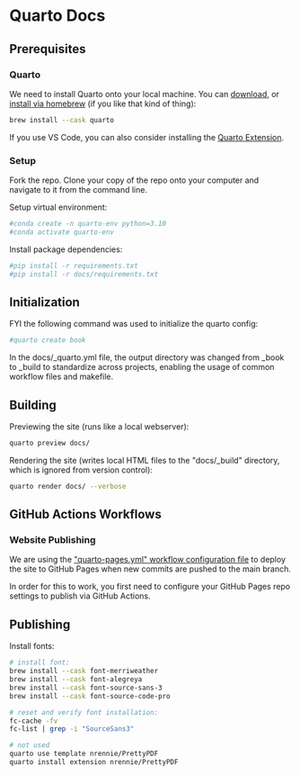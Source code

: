 
# Quarto Docs

## Prerequisites

### Quarto

We need to install Quarto onto your local machine. You can [download](https://quarto.org/docs/get-started/), or [install via homebrew](https://formulae.brew.sh/cask/quarto) (if you like that kind of thing):

```sh
brew install --cask quarto
```

If you use VS Code, you can also consider installing the [Quarto Extension](https://marketplace.visualstudio.com/items?itemName=quarto.quarto).

### Setup

Fork the repo. Clone your copy of the repo onto your computer and navigate to it from the command line.

Setup virtual environment:

```sh
#conda create -n quarto-env python=3.10
#conda activate quarto-env
```

Install package dependencies:

```sh
#pip install -r requirements.txt
#pip install -r docs/requirements.txt
```

## Initialization

FYI the following command was used to initialize the quarto config:

```sh
#quarto create book
```

In the docs/_quarto.yml file, the output directory was changed from _book to _build to standardize across projects, enabling the usage of common workflow files and makefile.

## Building


Previewing the site (runs like a local webserver):

```sh
quarto preview docs/
```


Rendering the site (writes local HTML files to the "docs/_build" directory, which is ignored from version control):

```sh
quarto render docs/ --verbose
```


## GitHub Actions Workflows

### Website Publishing

We are using the ["quarto-pages.yml" workflow configuration file](/.github/workflows/quarto-pages.yml) to deploy the site to GitHub Pages when new commits are pushed to the main branch.

In order for this to work, you first need to configure your GitHub Pages repo settings to publish via GitHub Actions.

## Publishing

Install fonts:

```sh
# install font:
brew install --cask font-merriweather
brew install --cask font-alegreya
brew install --cask font-source-sans-3
brew install --cask font-source-code-pro

# reset and verify font installation:
fc-cache -fv
fc-list | grep -i "SourceSans3"
```


```sh
# not used
quarto use template nrennie/PrettyPDF
quarto install extension nrennie/PrettyPDF
```
